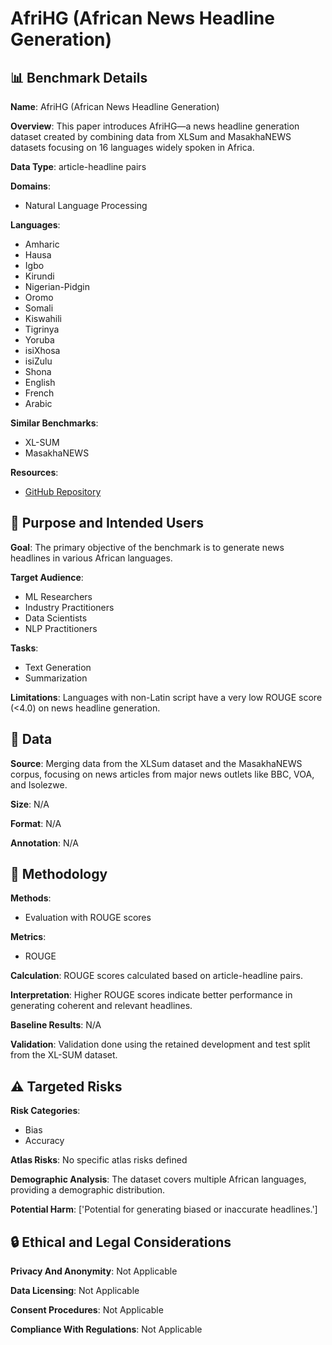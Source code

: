 # AfriHG (African News Headline Generation)

## 📊 Benchmark Details

**Name**: AfriHG (African News Headline Generation)

**Overview**: This paper introduces AfriHG—a news headline generation dataset created by combining data from XLSum and MasakhaNEWS datasets focusing on 16 languages widely spoken in Africa.

**Data Type**: article-headline pairs

**Domains**:
- Natural Language Processing

**Languages**:
- Amharic
- Hausa
- Igbo
- Kirundi
- Nigerian-Pidgin
- Oromo
- Somali
- Kiswahili
- Tigrinya
- Yoruba
- isiXhosa
- isiZulu
- Shona
- English
- French
- Arabic

**Similar Benchmarks**:
- XL-SUM
- MasakhaNEWS

**Resources**:
- [GitHub Repository](https://github.com/dadelani/AfriHG)

## 🎯 Purpose and Intended Users

**Goal**: The primary objective of the benchmark is to generate news headlines in various African languages.

**Target Audience**:
- ML Researchers
- Industry Practitioners
- Data Scientists
- NLP Practitioners

**Tasks**:
- Text Generation
- Summarization

**Limitations**: Languages with non-Latin script have a very low ROUGE score (<4.0) on news headline generation.

## 💾 Data

**Source**: Merging data from the XLSum dataset and the MasakhaNEWS corpus, focusing on news articles from major news outlets like BBC, VOA, and Isolezwe.

**Size**: N/A

**Format**: N/A

**Annotation**: N/A

## 🔬 Methodology

**Methods**:
- Evaluation with ROUGE scores

**Metrics**:
- ROUGE

**Calculation**: ROUGE scores calculated based on article-headline pairs.

**Interpretation**: Higher ROUGE scores indicate better performance in generating coherent and relevant headlines.

**Baseline Results**: N/A

**Validation**: Validation done using the retained development and test split from the XL-SUM dataset.

## ⚠️ Targeted Risks

**Risk Categories**:
- Bias
- Accuracy

**Atlas Risks**:
No specific atlas risks defined

**Demographic Analysis**: The dataset covers multiple African languages, providing a demographic distribution.

**Potential Harm**: ['Potential for generating biased or inaccurate headlines.']

## 🔒 Ethical and Legal Considerations

**Privacy And Anonymity**: Not Applicable

**Data Licensing**: Not Applicable

**Consent Procedures**: Not Applicable

**Compliance With Regulations**: Not Applicable
